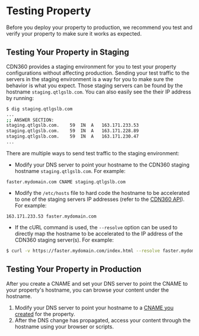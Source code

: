 # Testing Property

Before you deploy your property to production, we recommend you test and verify your property to make sure it works as expected. 

## Testing Your Property in Staging

CDN360 provides a staging environment for you to test your property configurations without affecting production. Sending your test traffic to the servers in the staging environment is a way for you to make sure the behavior is what you expect. Those staging servers can be found by the hostname `staging.qtlgslb.com`. You can also easily see the their IP address by running:

```bash
$ dig staging.qtlgslb.com
...
;; ANSWER SECTION:
staging.qtlgslb.com.	59	IN	A	163.171.233.53
staging.qtlgslb.com.	59	IN	A	163.171.228.89
staging.qtlgslb.com.	59	IN	A	163.171.230.47
...
```

There are multiple ways to send test traffic to the staging environment:


- Modify your DNS server to point your hostname to the CDN360 staging hostname ```staging.qtlgslb.com```. For example:

```
faster.mydomain.com CNAME staging.qtlgslb.com
```
- Modify the ```/etc/hosts``` file to hard code the hostname to be accelerated to one of the staging servers IP addresses (refer to the [CDN360 API](</apidocs#tag/Property-Validation>)). For example:

```
163.171.233.53 faster.mydomain.com
```
- If the cURL command is used, the ```--resolve``` option can be used to directly map the hostname to be accelerated to the IP address of the CDN360 staging server(s). For example:

```bash
$ curl -v https://faster.mydomain.com/index.html --resolve faster.mydomain.com:443:163.171.233.53
```

## Testing Your Property in Production

After you create a CNAME and set your DNS server to point the CNAME to your property's hostname, you can browse your content under the hostname.

1. Modify your DNS server to point your hostname to a [CNAME you created](</docs/portal/cnames/creating-cname.md>) for the property.
2. After the DNS change has propagated, access your content through the hostname using your browser or scripts.
